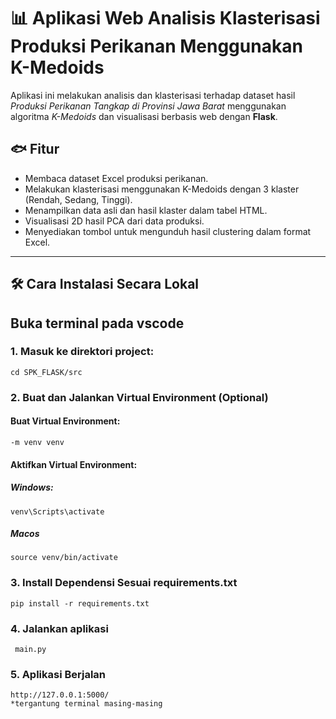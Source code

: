 # 📊 Aplikasi Web Analisis Klasterisasi Produksi Perikanan Menggunakan K-Medoids

Aplikasi ini melakukan analisis dan klasterisasi terhadap dataset hasil _Produksi Perikanan Tangkap di Provinsi Jawa Barat_ menggunakan algoritma _K-Medoids_ dan visualisasi berbasis web dengan **Flask**.

## 🐟 Fitur

- Membaca dataset Excel produksi perikanan.
- Melakukan klasterisasi menggunakan K-Medoids dengan 3 klaster (Rendah, Sedang, Tinggi).
- Menampilkan data asli dan hasil klaster dalam tabel HTML.
- Visualisasi 2D hasil PCA dari data produksi.
- Menyediakan tombol untuk mengunduh hasil clustering dalam format Excel.

---

## 🛠️ Cara Instalasi Secara Lokal

## Buka terminal pada vscode

### 1. Masuk ke direktori project:

    cd SPK_FLASK/src

### 2. Buat dan Jalankan Virtual Environment (Optional)

#### Buat Virtual Environment:

    -m venv venv

#### Aktifkan Virtual Environment:

##### Windows:

    venv\Scripts\activate

##### Macos

    source venv/bin/activate

### 3. Install Dependensi Sesuai requirements.txt

    pip install -r requirements.txt

### 4. Jalankan aplikasi

     main.py

### 5. Aplikasi Berjalan

    http://127.0.0.1:5000/
    *tergantung terminal masing-masing
